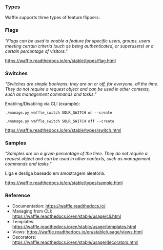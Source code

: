 
### Types

Waffle supports three types of feature flippers:

### Flags

_"Flags can be used to enable a feature for specific users, groups, users meeting 
certain criteria (such as being authenticated, or superusers) or a certain percentage 
of visitors."_

https://waffle.readthedocs.io/en/stable/types/flag.html

### Switches

_"Switches are simple booleans: they are on or off, for everyone, all the time.
They do not require a request object and can be used in other contexts, such
as management commands and tasks."_

Enabling/Disabling via CLI (example):

    ./manage.py waffle_switch SOLR_SWITCH on --create

    ./manage.py waffle_switch SOLR_SWITCH off --create


https://waffle.readthedocs.io/en/stable/types/switch.html

### Samples

_"Samples are on a given percentage of the time. They do not require a request 
object and can be used in other contexts, such as management commands and tasks."_

Liga e desliga baseado em amostragem aleatória.

https://waffle.readthedocs.io/en/stable/types/sample.html

### Reference
* Documentation: https://waffle.readthedocs.io/
* Managing from CLI: https://waffle.readthedocs.io/en/stable/usage/cli.html
* Templates: https://waffle.readthedocs.io/en/stable/usage/templates.html
* Views: https://waffle.readthedocs.io/en/stable/usage/views.html
* Decorators: https://waffle.readthedocs.io/en/stable/usage/decorators.html


